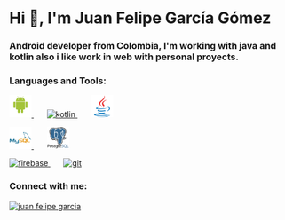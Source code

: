 <h1 align="left">Hi 👋, I'm Juan Felipe García Gómez</h1>
<h3 align="left">Android developer from Colombia, I'm working with java and kotlin also i like work in web with personal proyects.</h3>

<h3 align="left">Languages and Tools:</h3>
  <p align="left">
        <a href="https://developer.android.com" target="_blank"> <img
                src="https://raw.githubusercontent.com/devicons/devicon/master/icons/android/android-original-wordmark.svg"
                alt="android" width="40" height="40" /> </a> &nbsp &nbsp &nbsp
        <a href="https://kotlinlang.org" target="_blank"> <img
                src="https://www.vectorlogo.zone/logos/kotlinlang/kotlinlang-icon.svg" alt="kotlin" width="40"
                height="40" /> </a> &nbsp &nbsp &nbsp
        <a href="https://www.java.com" target="_blank"> <img
                src="https://raw.githubusercontent.com/devicons/devicon/master/icons/java/java-original.svg" alt="java"
                width="40" height="40" /> </a>
    <p align="left">
        <a href="https://www.mysql.com/" target="_blank"> <img
                src="https://raw.githubusercontent.com/devicons/devicon/master/icons/mysql/mysql-original-wordmark.svg"
                alt="mysql" width="40" height="40" /> </a> &nbsp &nbsp &nbsp
        <a href="https://www.postgresql.org" target="_blank"> <img
                src="https://raw.githubusercontent.com/devicons/devicon/master/icons/postgresql/postgresql-original-wordmark.svg"
                alt="postgresql" width="40" height="40" /> </a>
    </p>
    <p align="left">
        <a href="https://firebase.google.com/" target="_blank"> <img
                src="https://www.vectorlogo.zone/logos/firebase/firebase-icon.svg" alt="firebase" width="40"
                height="40" /> </a> &nbsp &nbsp &nbsp
        <a href="https://git-scm.com/" target="_blank"> <img
                src="https://www.vectorlogo.zone/logos/git-scm/git-scm-icon.svg" alt="git" width="40" height="40" /></a>
    </p>

<h3 align="left">Connect with me:</h3>
<p align="left">
<a href="https://www.linkedin.com/in/juan-felipe-garcia/" target="blank"><img align="center" src="https://raw.githubusercontent.com/rahuldkjain/github-profile-readme-generator/master/src/images/icons/Social/linked-in-alt.svg" alt="juan felipe garcia" height="30" width="40" /></a>
</p>

<!--
-->
